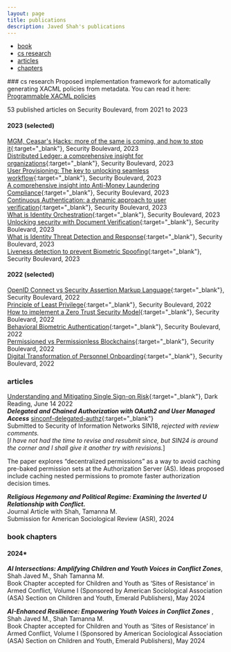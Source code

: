 ```yaml
---
layout: page
title: publications
description: Javed Shah's publications
---
```


<div class="navbar">
    <div class="navbar-inner">
        <ul class="nav">
            <li><a href="#book">book</a></li>
            <li><a href="#cs-research">cs research</a></li>
            <li><a href="#articles">articles</a></li>
            <li><a href="#chapters">chapters</a></li>            
        </ul>
    </div>
</div>
### <a name="cs-research"></a>cs research
Proposed implementation framework for automatically generating XACML policies from metadata. You can read it here: <a href="{{ BASE_PATH }}/xacml_auto.pdf" target="_blank">Programmable XACML policies</a>

53 published articles on Security Boulevard, from 2021 to 2023
#### 2023 (selected)
[MGM, Ceasar's Hacks: more of the same is coming, and how to stop it](https://securityboulevard.com/2023/09/mgm-caesars-hacks-more-of-the-same-is-coming-your-way-but-heres-how-to-stop-it/){:target="_blank"}, Security Boulevard, 2023 <br>
[Distributed Ledger: a comprehensive insight for organizations](https://securityboulevard.com/2023/10/distributed-ledger-a-comprehensive-insight-for-organizations/){:target="_blank"}, Security Boulevard, 2023 <br>
[User Provisioning: The key to unlocking seamless workflow](https://securityboulevard.com/2023/09/user-provisioning-the-key-to-unlocking-seamless-workflow/){:target="_blank"}, Security Boulevard, 2023 <br>
[A comprehensive insight into Anti-Money Laundering Compliance](https://securityboulevard.com/2023/08/a-comprehensive-insight-into-anti-money-laundering-compliance/){:target="_blank"}, Security Boulevard, 2023 <br>
[Continuous Authentication: a dynamic approach to user verification](https://securityboulevard.com/2023/08/continuous-authentication-a-dynamic-approach-to-user-verification/){:target="_blank"}, Security Boulevard, 2023 <br>
[What is Identity Orchestration](https://securityboulevard.com/2023/08/what-is-identity-orchestration-next-evolution-of-iam/){:target="_blank"}, Security Boulevard, 2023 <br>
[Unlocking security with Document Verification](https://securityboulevard.com/2023/08/unlocking-security-with-document-verification-a-detailed-overview/){:target="_blank"}, Security Boulevard, 2023 <br>
[What is Identity Threat Detection and Response](https://securityboulevard.com/2023/07/what-is-identity-threat-detection-response-itdr/){:target="_blank"}, Security Boulevard, 2023 <br>
[Liveness detection to prevent Biometric Spoofing](https://securityboulevard.com/2023/05/what-is-liveness-detection-preventing-biometric-spoofing/){:target="_blank"}, Security Boulevard, 2023 <br>

#### 2022 (selected)
[OpenID Connect vs Security Assertion Markup Language](https://securityboulevard.com/2022<br>/10/oidc-vs-saml-whats-the-difference/){:target="_blank"}, Security Boulevard, 2022<br>
[Principle of Least Privilege](https://securityboulevard.com/2022<br>/10/what-is-the-principle-of-least-privilege-polp/){:target="_blank"}, Security Boulevard, 2022<br>
[How to implement a Zero Trust Security Model](https://securityboulevard.com/2022<br>/09/how-to-implement-a-zero-trust-security-model/){:target="_blank"}, Security Boulevard, 2022<br>
[Behavioral Biometric Authentication](https://securityboulevard.com/2022<br>/09/what-is-behavioral-biometric-authentication/){:target="_blank"}, Security Boulevard, 2022<br>
[Permissioned vs Permissionless Blockchains](https://securityboulevard.com/2022<br>/07/permissionless-vs-permissioned-blockchains-pros-cons/){:target="_blank"}, Security Boulevard, 2022<br>
[Digital Transformation of Personnel Onboarding](https://securityboulevard.com/2022<br>/10/digital-transformation-of-personnel-onboarding/){:target="_blank"}, Security Boulevard, 2022<br>

### <a name="articles"></a>articles
[Understanding and Mitigating Single Sign-on Risk](https://www.darkreading.com/endpoint-security/understanding-and-mitigating-single-sign-on-risk){:target="_blank"}, Dark Reading, June 14 2022<br>
***Delegated and Chained Authorization with OAuth2 and User Managed Access***
[sinconf-delegated-authz](/sinconf-delegated-authz.pdf){:target="_blank"}<br>
Submitted to Security of Information Networks SIN18, _rejected with review comments._<br>
\[_I have not had the time to revise and resubmit since, but SIN24 is around the corner and I shall give it another try with revisions._\]

The paper explores “decentralized permissions” as a way to avoid caching pre-baked permission sets at the Authorization Server (AS). Ideas proposed include caching nested permissions to promote faster authorization decision times.


***Religious Hegemony and Political Regime: Examining the Inverted U Relationship with Conflict.*** <br>Journal Article with Shah, Tamanna M.<br>
Submission for American Sociological Review (ASR), 2024

### <a name="chapters"></a>book chapters
#### 2024*

***AI Intersections: Amplifying Children and Youth Voices in Conflict Zones***, Shah Javed M., Shah Tamanna M.<br>
Book Chapter accepted for Children and Youth as ‘Sites of Resistance’ in Armed Conflict, Volume I (Sponsored by American Sociological Association (ASA) Section on Children and Youth, Emerald Publishers), May 2024


***AI-Enhanced Resilience: Empowering Youth Voices in Conflict Zones***
, Shah Javed M., Shah Tamanna M.<br>
Book Chapter accepted for Children and Youth as ‘Sites of Resistance’ in Armed Conflict, Volume I (Sponsored by American Sociological Association (ASA) Section on Children and Youth, Emerald Publishers), May 2024
